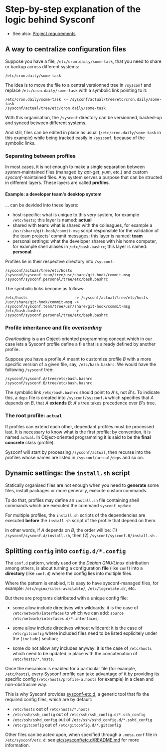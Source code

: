 # Step-by-step explanation of the logic behind Sysconf

* See also: [Project requirements](requirements.md)

## A way to centralize configuration files

Suppose you have a file, ```/etc/cron.daily/some-task```, that you need
to share or backup across different systems:
```
/etc/cron.daily/some-task
```

The idea is to move the file to a central versionned tree in ```/sysconf``` and
replace ```/etc/cron.daily/some-task``` with a symbolic link pointing
to it:
```
/etc/cron.daily/some-task -> /sysconf/actual/tree/etc/cron.daily/some-task
/sysconf/actual/tree/etc/cron.daily/some-task
```

With this organisation, the ```/sysconf``` directory can be
versionned, backed-up and synced between different systems.

And still, files can be edited in place as usual
(```/etc/cron.daily/some-task``` in this example) while being
tracked easily in ```/sysconf```, because of the symbolic links.

### Separating between profiles

In most cases, it is not enough to make a single separation between
*system*-maintained files (managed by *apt-get*, *yum*, etc.) and
custom *sysconf*-maintained files. Any system serves a purpose that
can be structed in different layers. These layers are called
**profiles**.

#### **Example**: a developer team's desktop system
... can be devided into these layers:
* host-specific: what is unique to this very system, for example
  ```/etc/hosts```; this layer is named: **actual**
* shared with team: what is shared with the colleagues, for example
  a ```/usr/share/git-hook/commit-msg``` script responsible for the
  validation of the team projects' commit messages; this layer is
  named: **team**
* personal settings: what the developer shares with his home computer,
  for example shell aliases in ```/etc/bash.bashrc```; this layer is
  named: **personal**

Profiles lie in their respective directory into ```/sysconf```:
```
/sysconf/actual/tree/etc/hosts
/sysconf/sysconf.team/tree/usr/share/git-hook/commit-msg
/sysconf/sysconf.personal/tree/etc/bash.bashrc
```

The symbolic links become as follows:
```
/etc/hosts                     -> /sysconf/actual/tree/etc/hosts
/usr/share/git-hook/commit-msg -> /sysconf/sysconf.team/tree/usr/share/git-hook/commit-msg
/etc/bash.bashrc               -> /sysconf/sysconf.personal/tree/etc/bash.bashrc
```

### Profile inheritance and file *overloading*

*Overloading* is a an Object-oriented programming concept which in our
case lets a Sysconf profile define a file that is already defined by
another profile.

Suppose you have a profile *A* meant to customize profile *B* with a
more specific version of a given file, say, ```/etc/bash.bashrc```.
We would have the following ```/sysconf``` tree:
```
/sysconf/sysconf.A/tree/etc/bash.bashrc
/sysconf/sysconf.B/tree/etc/bash.bashrc
```

The symbolic link ```/etc/bash.bashrc``` should point to *A*'s, not
*B*'s. To indicate this, a ```deps``` file is created into
```/sysconf/sysconf.A``` which specifies that *A* depends on *B*, that
*A* **extends** *B*: *A*'s tree takes precedence over *B*'s tree.

### The root profile: ```actual```

If profiles can extend each other, dependant profiles must be
processed last. It is necessary to know what is the first profile: by
convention, it is named ```actual```. In Object-oriented programming
it is said to be the **final concrete** class (profile).

Sysconf will start by processing ```/sysconf/actual```, then recurse
into the profiles whose names are listed in
```/sysconf/actual/deps``` and so on.


## Dynamic settings: the ```install.sh``` script

Statically organised files are not enough when you need to
**generate** some files, install packages or more generally, execute
custom commands.

To do that, profiles may define an ```install.sh``` file containing
shell commands which are executed the command ```sysconf update```.

For multiple profiles, the ```install.sh``` scripts of the
dependencies are executed **before** the ```install.sh``` script of
the profile that depend on them.

In other words, if *A* depends on *B*, the order will be: (1)
```/sysconf/sysconf.A/install.sh```, then (2)
```/sysconf/sysconf.B/install.sh``` .


## Splitting ```config``` into ```config.d/*.config```

The ```conf.d``` pattern, widely used on the *Debian GNU/Linux*
distribution among others, is about turning a configuration **file**
(like ```conf```) into a **directory** (like ```conf.d```) where the config lies into
multiple files.

Where the pattern is enabled, it is easy to have sysconf-managed
files, for example: ```/etc/nginx/sites-available/```,
```/etc/logrotate.d/```, etc.

But there are programs distributed with a unique config file:

* some allow include directives with wildcards: it is the case of
```/etc/network/interfaces``` to which we can add: ```source
/etc/network/interfaces.d/*.interfaces```;

* some allow include directives without wildcard: it is the case of
  ```/etc/gitconfig``` where included files need to be listed
  explicitely under the ```[include]``` section;

* some do not allow any includes anyway: it is the case of
  ```/etc/hosts``` which need to be updated in place with the
  concatenation of ```/etc/hosts/*.hosts```.


Once the mecanism is enabled for a particular file (for example,
```/etc/hosts```), every Sysconf profile can take advantage of it by
providing its specific config (```/etc/hosts/profile-a.hosts``` for
example) in a clean and non-obstrusive way.

This is why Sysconf provides
[sysconf-etc.d](../tree/usr/bin/sysconf-etc.d), a generic tool that fix
the required config files, which are by default:

* ```/etc/hosts``` out of ```/etc/hosts/*.hosts```
* ```/etc/ssh/ssh_config``` out of ```/etc/ssh/ssh_config.d/*.ssh_config```
* ```/etc/ssh/sshd_config``` out of ```/etc/ssh/sshd_config.d/*.sshd_config```
* ```/etc/gitconfig``` out of ```/etc/gitconfig.d/*.gitconfig```

Other files can be acted upon, when specified through a
```.meta.conf``` file in ```/etc/sysconf/etc.d```: see
[etc/sysconf/etc.d/README.md](../tree/etc/sysconf/etc.d) for more
information.
